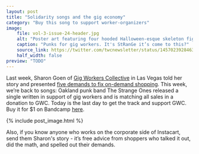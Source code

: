 ```yaml
---
layout: post
title: "Solidarity songs and the gig economy"
category: "Buy this song to support worker-organizers"
image:
    file: vol-3-issue-24-header.jpg
    alt: "Poster art featuring four hooded Halloween-esque skeleton figures"
    caption: "Punks for gig workers. It's StRanGe it’s come to this?"
    source_link: https://twitter.com/twcnewsletter/status/1457023928463855617
    half_width: false
preview: "TODO"
---
```


Last week, Sharon Goen of [Gig Workers Collective](https://twitter.com/GigWC) in Las Vegas told her story and presented [five demands to fix on-demand shopping](https://news.techworkerscoalition.org/2021/11/02/issue-23/). This week, we’re back to songs: Oakland punk band The Strange Ones released a single written in support of gig workers and is matching all sales in a donation to GWC. Today is the last day to get the track and support GWC. Buy it for $1 on Bandcamp [here](https://wearethestrangeones.bandcamp.com/track/inside-out).

<!-- DO NOT remove the excerpt tag -->
<!--excerpt-->
<!-- remaining content goes below here -->

<!-- DO NOT remove the header image -->
{% include post_image.html %}

Also, if you know anyone who works on the corporate side of Instacart, send them Sharon's story - it’s free advice from shoppers who talked it out, did the math, and spelled out their demands.
